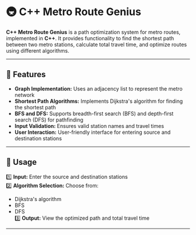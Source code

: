 # 🚇 C++ Metro Route Genius

**C++ Metro Route Genius** is a path optimization system for metro routes, implemented in **C++**. It provides functionality to find the shortest path between two metro stations, calculate total travel time, and optimize routes using different algorithms.

---

## 🎯 Features

- **Graph Implementation:** Uses an adjacency list to represent the metro network  
- **Shortest Path Algorithms:** Implements Dijkstra's algorithm for finding the shortest path  
- **BFS and DFS:** Supports breadth-first search (BFS) and depth-first search (DFS) for pathfinding  
- **Input Validation:** Ensures valid station names and travel times  
- **User Interaction:** User-friendly interface for entering source and destination stations  

---

## 🚀 Usage

1️⃣ **Input:** Enter the source and destination stations  
2️⃣ **Algorithm Selection:** Choose from:
- Dijkstra's algorithm
- BFS
- DFS  
3️⃣ **Output:** View the optimized path and total travel time  

---


